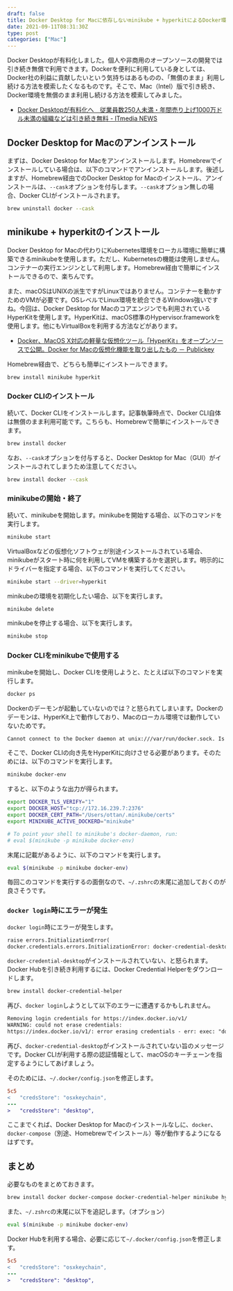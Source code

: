 ```yaml
---
draft: false
title: Docker Desktop for Macに依存しないminikube + hyperkitによるDocker環境の構築
date: 2021-09-11T08:31:30Z
type: post
categories: ["Mac"]
---
```


Docker Desktopが有料化しました。個人や非商用のオープンソースの開発では引き続き無償で利用できます。Dockerを便利に利用している身としては、Docker社の利益に貢献したいという気持ちはあるものの、「無償のまま」利用し続ける方法を模索したくなるものです。そこで、Mac（Intel）版で引き続き、Docker環境を無償のまま利用し続ける方法を模索してみました。

* [Docker Desktopが有料化へ　従業員数250人未満・年間売り上げ1000万ドル未満の組織などは引き続き無料 - ITmedia NEWS](https://www.itmedia.co.jp/news/articles/2109/02/news112.html)

## Docker Desktop for Macのアンインストール

まずは、Docker Desktop for Macをアンインストールします。Homebrewでインストールしている場合は、以下のコマンドでアンインストールします。後述しますが、Homebrew経由でのDocker Desktop for Macのインストール、アンインストールは、`--cask`オプションを付与します。`--cask`オプション無しの場合、Docker CLIがインストールされます。

```zsh
brew uninstall docker --cask
```

## minikube + hyperkitのインストール

Docker Desktop for Macの代わりにKubernetes環境をローカル環境に簡単に構築できるminikubeを使用します。ただし、Kubernetesの機能は使用しません。コンテナーの実行エンジンとして利用します。Homebrew経由で簡単にインストールできるので、楽ちんです。

また、macOSはUNIXの派生ですがLinuxではありません。コンテナーを動かすためのVMが必要です。OSレベルでLinux環境を統合できるWindows強いですね。今回は、Docker Desktop for Macのコアエンジンでも利用されているHyperKitを使用します。HyperKitは、macOS標準のHypervisor.frameworkを使用します。他にもVirtualBoxを利用する方法などがあります。

* [Docker、MacOS X対応の軽量な仮想化ツール「HyperKit」をオープンソースで公開。Docker for Macの仮想化機能を取り出したもの － Publickey](https://www.publickey1.jp/blog/16/docker_hyperkit.html)

Homebrew経由で、どちらも簡単にインストールできます。

```zsh
brew install minikube hyperkit
```

### Docker CLIのインストール

続いて、Docker CLIをインストールします。記事執筆時点で、Docker CLI自体は無償のまま利用可能です。こちらも、Homebrewで簡単にインストールできます。

```zsh
brew install docker
```

なお、`--cask`オプションを付与すると、Docker Desktop for Mac（GUI）がインストールされてしまうため注意してください。

```zsh
brew install docker --cask
```

### minikubeの開始・終了

続いて、minikubeを開始します。minikubeを開始する場合、以下のコマンドを実行します。

```zsh
minikube start
```

VirtualBoxなどの仮想化ソフトウェが別途インストールされている場合、minikubeがスタート時に何を利用してVMを構築するかを選択します。明示的にドライバーを指定する場合、以下のコマンドを実行してください。

```zsh
minikube start --driver=hyperkit
```

minikubeの環境を初期化したい場合、以下を実行します。

```zsh
minikube delete
```

minikubeを停止する場合、以下を実行します。

```zsh
minikube stop
```

### Docker CLIをminikubeで使用する

minikubeを開始し、Docker CLIを使用しようと、たとえば以下のコマンドを実行します。

```zsh
docker ps
```

Dockerのデーモンが起動していないのでは？と怒られてしまいます。Dockerのデーモンは、HyperKit上で動作しており、Macのローカル環境では動作していないためです。

```txt
Cannot connect to the Docker daemon at unix:///var/run/docker.sock. Is the docker daemon running?
```

そこで、Docker CLIの向き先をHyperKitに向けさせる必要があります。そのためには、以下のコマンドを実行します。

```zsh
minikube docker-env
```

すると、以下のような出力が得られます。

```zsh
export DOCKER_TLS_VERIFY="1"
export DOCKER_HOST="tcp://172.16.239.7:2376"
export DOCKER_CERT_PATH="/Users/ottan/.minikube/certs"
export MINIKUBE_ACTIVE_DOCKERD="minikube"

# To point your shell to minikube's docker-daemon, run:
# eval $(minikube -p minikube docker-env)
```

末尾に記載があるように、以下のコマンドを実行します。

```zsh
eval $(minikube -p minikube docker-env)
```

毎回このコマンドを実行するの面倒なので、`~/.zshrc`の末尾に追加しておくのが良さそうです。

### `docker login`時にエラーが発生

`docker login`時にエラーが発生します。

```txt
raise errors.InitializationError(
docker.credentials.errors.InitializationError: docker-credential-desktop not installed or not available in PATH
```

`docker-credential-desktop`がインストールされていない、と怒られます。Docker Hubを引き続き利用するには、Docker Credential Helperをダウンロードします。

```zsh
brew install docker-credential-helper
```

再び、`docker login`しようとして以下のエラーに遭遇するかもしれません。

```txt
Removing login credentials for https://index.docker.io/v1/
WARNING: could not erase credentials:
https://index.docker.io/v1/: error erasing credentials - err: exec: "docker-credential-desktop": executable file not found in $PATH, out: ``
```

再び、`docker-credential-desktop`がインストールされていない旨のメッセージです。Docker CLIが利用する際の認証情報として、macOSのキーチェーンを指定するようにしてあげましょう。

そのためには、`~/.docker/config.json`を修正します。

```diff
5c5
<   "credsStore": "osxkeychain",
---
>   "credsStore": "desktop",
```

ここまでくれば、Docker Desktop for Macのインストールなしに、`docker`、`docker-compose`（別途、Homebrewでインストール）等が動作するようになるはずです。

## まとめ

必要なものをまとめておきます。

```zsh
brew install docker docker-compose docker-credential-helper minikube hyperkit
```

また、`~/.zshrc`の末尾に以下を追記します。（オプション）

```zsh
eval $(minikube -p minikube docker-env)
```

Docker Hubを利用する場合、必要に応じて`~/.docker/config.json`を修正します。

```diff
5c5
<   "credsStore": "osxkeychain",
---
>   "credsStore": "desktop",
```
